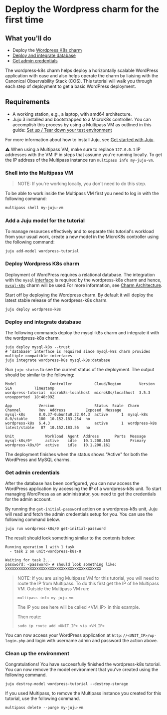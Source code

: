 # Deploy the Wordpress charm for the first time

## What you'll do

- Deploy the [Wordpress K8s charm](https://charmhub.io/wordpress-k8s)
- [Deploy and integrate database](#deploy-and-integrate-database)
- [Get admin credentials](#get-admin-credentials)

The wordpress-k8s charm helps deploy a horizontally scalable WordPress application with ease and
also helps operate the charm by liaising with the Canonical Observability Stack (COS). This
tutorial will walk you through each step of deployment to get a basic WordPress deployment.

## Requirements
- A working station, e.g., a laptop, with amd64 architecture.
- Juju 3 installed and bootstrapped to a MicroK8s controller. You can accomplish this process by using a Multipass VM as outlined in this guide: [Set up / Tear down your test environment](https://juju.is/docs/juju/set-up--tear-down-your-test-environment)

For more information about how to install Juju, see [Get started with Juju](https://juju.is/docs/olm/get-started-with-juju).

:warning: When using a Multipass VM, make sure to replace `127.0.0.1` IP addresses with the
VM IP in steps that assume you're running locally. To get the IP address of the
Multipass instance run ```multipass info my-juju-vm```.
### Shell into the Multipass VM
> NOTE: If you're working locally, you don't need to do this step.

To be able to work inside the Multipass VM first you need to log in with the following command:
```bash
multipass shell my-juju-vm
```

### Add a Juju model for the tutorial

To manage resources effectively and to separate this tutorial's workload from
your usual work, create a new model in the MicroK8s controller using the following command:


```
juju add-model wordpress-tutorial
```

### Deploy Wordpress K8s charm

Deployment of WordPress requires a relational database. The integration with the
`mysql` [interface](https://juju.is/docs/sdk/integration) is required by the wordpress-k8s
charm and hence, [`mysql-k8s`](https://charmhub.io/mysql-k8s) charm will be used.For more information, see [Charm Architecture](https://charmhub.io/indico/docs/explanation-charm-architecture).

Start off by deploying the Wordpress charm. By default it will deploy the latest stable release of
the wordpress-k8s charm.

```
juju deploy wordpress-k8s
```

### Deploy and integrate database <a name="deploy-and-integrate-database"></a>

The following commands deploy the mysql-k8s charm and integrate it with the wordpress-k8s charm.

```
juju deploy mysql-k8s --trust
# 'database' interface is required since mysql-k8s charm provides multiple compatible interfaces
juju integrate wordpress-k8s mysql-k8s:database
```
Run `juju status` to see the current status of the deployment. The output should be similar to the following:

```
Model               Controller          Cloud/Region        Version  SLA          Timestamp
wordpress-tutorial  microk8s-localhost  microk8s/localhost  3.5.3    unsupported  18:48:09Z

App            Version                  Status  Scale  Charm          Channel        Rev  Address         Exposed  Message
mysql-k8s      8.0.37-0ubuntu0.22.04.3  active      1  mysql-k8s      8.0/stable     180  10.152.183.254  no
wordpress-k8s  6.4.3                    active      1  wordpress-k8s  latest/stable   87  10.152.183.56   no

Unit              Workload  Agent  Address       Ports  Message
mysql-k8s/0*      active    idle   10.1.200.163         Primary
wordpress-k8s/0*  active    idle   10.1.200.161
```

The deployment finishes when the status shows "Active" for both the WordPress and MySQL charms.

### Get admin credentials <a name="get-admin-credentials"></a>

After the database has been configured, you can now access the WordPress
application by accessing the IP of a wordpress-k8s unit. To start managing WordPress as an
administrator, you need to get the credentials for the admin account.

By running the `get-initial-password` action on a wordpress-k8s unit, Juju will read and fetch the
admin credentials setup for you. You can use the following command below.

```
juju run wordpress-k8s/0 get-initial-password
```

The result should look something similar to the contents below:

```
Running operation 1 with 1 task
  - task 2 on unit-wordpress-k8s-0

Waiting for task 2...
password: <password> # should look something like: XXXXXXXXXXXXXXXXXXXXXXXXXXXXXXXXXXXXXXXXXXX

```

> NOTE: If you are using Multipass VM for this tutorial, you will need to route the IP from Multipass. To do this first get the IP of he Multipass VM.
> Outside the Multipass VM run:
> ```
> multipass info my-juju-vm
> ```
> The IP you see here will be called <VM_IP> in this example.
>
> Then route:
> ```
> sudo ip route add <UNIT_IP> via <VM_IP>
> ```


You can now access your WordPress application at `http://<UNIT_IP>/wp-login.php` and login with username admin and password the action above.


### Clean up the environment

Congratulations! You have successfully finished the wordpress-k8s tutorial. You can now remove the
model environment that you’ve created using the following command.

```
juju destroy-model wordpress-tutorial --destroy-storage
```

If you used Multipass, to remove the Multipass instance you created for this tutorial, use the following command.

```
multipass delete --purge my-juju-vm
```
